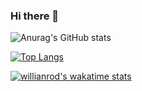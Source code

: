 ### Hi there 👋

<!--
**JeuFore/JeuFore** is a ✨ _special_ ✨ repository because its `README.md` (this file) appears on your GitHub profile.

Here are some ideas to get you started:

- 🔭 I’m currently working on ...
- 🌱 I’m currently learning ...
- 👯 I’m looking to collaborate on ...
- 🤔 I’m looking for help with ...
- 💬 Ask me about ...
- 📫 How to reach me: ...
- 😄 Pronouns: ...
- ⚡ Fun fact: ...
-->


![Anurag's GitHub stats](https://github-readme-stats.vercel.app/api?username=JeuFore&count_private=true)

[![Top Langs](https://github-readme-stats.vercel.app/api/top-langs/?username=JeuFore&langs_count=8&count_private=true)](https://github.com/JeuFore/github-readme-stats)

[![willianrod's wakatime stats](https://github-readme-stats.vercel.app/api/wakatime?username=jeufore)](https://github.com/JeuFore/github-readme-stats)
